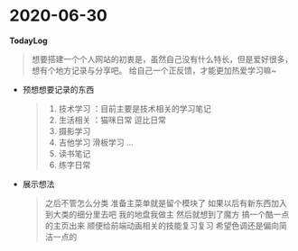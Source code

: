 <!--
2020.06.30
想法很久了
今天是个特别的日子
因为有记录也算是
开始实践啦
-->

# 2020-06-30

**TodayLog**

> 想要搭建一个个人网站的初衷是，虽然自己没有什么特长，但是爱好很多，想有个地方记录与分享吧。
> 给自己一个正反馈，才能更加热爱学习嘛~

- 预想想要记录的东西

  > 1. 技术学习 ：目前主要是技术相关的学习笔记
  > 2. 生活相关 ：猫咪日常 逗比日常
  > 3. 摄影学习
  > 4. 吉他学习 滑板学习 ...
  > 5. 读书笔记
  > 6. 练字日常

- 展示想法
  > 之后不管怎么分类 准备主菜单就是留个模块了 如果以后有新东西加入到大类的细分里去吧 我的地盘我做主
  > 然后就想到了魔方 搞一个酷一点的主页出来 顺便给前端动画相关的技能复习复习
  > 希望色调还是偏向简洁一点的
